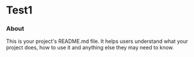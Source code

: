 Test1
=====

### About

This is your project's README.md file. It helps users understand what your
project does, how to use it and anything else they may need to know.
